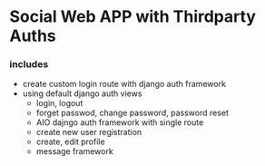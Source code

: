 #  Social Web APP with Thirdparty Auths

### includes
 - create custom login route with django auth framework
 - using default django auth views
    - login, logout
    - forget passwod, change password, password reset
    - AIO dajngo auth framework with single route
    - create new user registration
    - create, edit profile
    - message framework